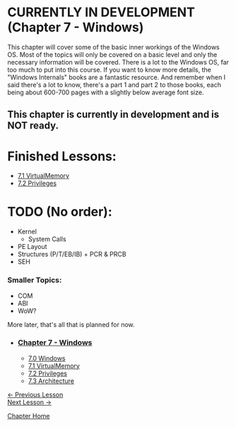 # CURRENTLY IN DEVELOPMENT (Chapter 7 - Windows)
This chapter will cover some of the basic inner workings of the Windows OS. Most of the topics will only be covered on a basic level and only the necessary information will be covered. There is a lot to the Windows OS, far too much to put into this course. If you want to know more details, the "Windows Internals" books are a fantastic resource. And remember when I said there's a lot to know, there's a part 1 and part 2 to those books, each being about 600-700 pages with a slightly below average font size.

## This chapter is currently in development and is **NOT** ready.

# Finished Lessons:
* [7.1 VirtualMemory](7.1%20VirtualMemory.md)
* [7.2 Privileges](7.2%20Privileges.md)

# TODO (No order):
* Kernel
  * System Calls
* PE Layout
* Structures (P/T/EB/IB) + PCR & PRCB
* SEH

### Smaller Topics:
  * COM
  * ABI
  * WoW?

More later, that's all that is planned for now.

* ### [Chapter 7 - Windows](7.0%20Windows.md)
    * [7.0 Windows](7.0%20Windows.md)
    * [7.1 VirtualMemory](7.1%20VirtualMemory.md)
    * [7.2 Privileges](7.2%20Privileges.md)
    * [7.3 Architecture](7.3%20Architecture.md)

[<- Previous Lesson](../Chapter%206%20-%20DLL/../Chapter%206%20-%20DLL/6.10%20FinalNotes.md)  
[Next Lesson ->](7.1%20VirtualMemory.md)  

[Chapter Home](7.0%20Windows.md)  